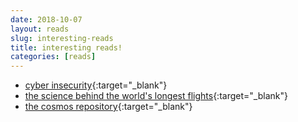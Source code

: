```yaml
---
date: 2018-10-07
layout: reads
slug: interesting-reads
title: interesting reads!
categories: [reads]
---
```


* [cyber insecurity](https://tuftsmagazine.com/in-focus/cyber-insecurity){:target="_blank"}
* [the science behind the world's longest flights](https://www.wsj.com/articles/the-science-behind-the-worlds-longest-flights-1534339076){:target="_blank"}
* [the cosmos repository](https://cosmos-book.github.io/index.html){:target="_blank"}
